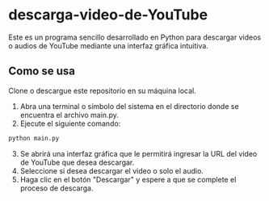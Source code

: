 # descarga-video-de-YouTube
Este es un programa sencillo desarrollado en Python para descargar videos o audios de YouTube mediante una interfaz gráfica intuitiva.
## Como se usa
Clone o descargue este repositorio en su máquina local.
1. Abra una terminal o símbolo del sistema en el directorio donde se encuentra el archivo main.py.
2. Ejecute el siguiente comando:
```cmd
python main.py
```
3. Se abrirá una interfaz gráfica que le permitirá ingresar la URL del video de YouTube que desea descargar.
4. Seleccione si desea descargar el video o solo el audio.
5. Haga clic en el botón "Descargar" y espere a que se complete el proceso de descarga.
